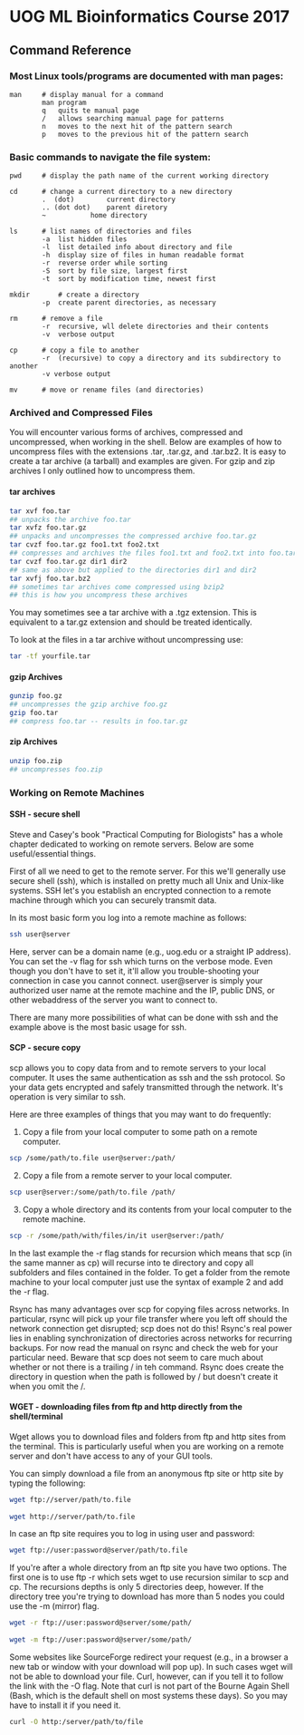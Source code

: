 # UOG ML Bioinformatics Course 2017

## Command Reference

### Most Linux tools/programs are documented with man pages:
```
man		# display manual for a command
		man program
		q	quits te manual page
		/	allows searching manual page for patterns
		n	moves to the next hit of the pattern search
		p	moves to the previous hit of the pattern search
```

### Basic commands to navigate the file system:
```
pwd		# display the path name of the current working directory

cd		# change a current directory to a new directory
		.  (dot)	 	current directory
		.. (dot dot) 	parent diretory
		~ 			home directory
      
ls		# list names of directories and files
		-a	list hidden files
		-l 	list detailed info about directory and file
		-h 	display size of files in human readable format
		-r	reverse order while sorting
		-S	sort by file size, largest first
		-t	sort by modification time, newest first
       
mkdir		# create a directory
		-p	create parent directories, as necessary
	
rm		# remove a file
		-r	recursive, wll delete directories and their contents
		-v	verbose output

cp		# copy a file to another
		-r	(recursive) to copy a directory and its subdirectory to another
		-v verbose output
      
mv 		# move or rename files (and directories)

```

### Archived and Compressed Files

You will encounter various forms of archives, compressed and uncompressed, when working in the shell. Below are examples of how to uncompress files with the extensions .tar, .tar.gz, and .tar.bz2. It is easy to create a tar archive (a tarball) and examples are given. For gzip and zip archives I only outlined how to uncompress them.


#### tar archives
```bash
tar xvf foo.tar
## unpacks the archive foo.tar
tar xvfz foo.tar.gz
## unpacks and uncompresses the compressed archive foo.tar.gz
tar cvzf foo.tar.gz foo1.txt foo2.txt
## compresses and archives the files foo1.txt and foo2.txt into foo.tar.gz
tar cvzf foo.tar.gz dir1 dir2
## same as above but applied to the directories dir1 and dir2
tar xvfj foo.tar.bz2
## sometimes tar archives come compressed using bzip2
## this is how you uncompress these archives
```

You may sometimes see a tar archive with a .tgz extension. This is equivalent to a tar.gz extension and should be treated identically.

To look at the files in a tar archive without uncompressing use:

```bash
tar -tf yourfile.tar
```

#### gzip Archives

```bash
gunzip foo.gz
## uncompresses the gzip archive foo.gz
gzip foo.tar
## compress foo.tar -- results in foo.tar.gz
```

#### zip Archives

```bash
unzip foo.zip
## uncompresses foo.zip
```

### Working on Remote Machines

#### SSH - secure shell

Steve and Casey's book "Practical Computing for Biologists" has a whole chapter dedicated to working on remote servers. Below are some useful/essential things.

First of all we need to get to the remote server. For this we'll generally use secure shell (ssh), which is installed on pretty much all Unix and Unix-like systems. SSH let's you establish an encrypted connection to a remote machine through which you can securely transmit data.

In its most basic form you log into a remote machine as follows:

```bash
ssh user@server
```

Here, server can be a domain name (e.g., uog.edu or a straight IP address). You can set the -v flag for ssh which turns on the verbose mode. Even though you don't have to set it, it'll allow you trouble-shooting your connection in case you cannot connect. user@server is simply your authorized user name at the remote machine and the IP, public DNS, or other webaddress of the server you want to connect to.

There are many more possibilities of what can be done with ssh and the example above is the most basic usage for ssh.

#### SCP - secure copy

scp allows you to copy data from and to remote servers to your local computer. It uses the same authentication as ssh and the ssh protocol. So your data gets encrypted and safely transmitted through the network. It's operation is very similar to ssh.

Here are three examples of things that you may want to do frequently:

1) Copy a file from your local computer to some path on a remote computer.

```bash
scp /some/path/to.file user@server:/path/
```

2) Copy a file from a remote server to your local computer.

```bash
scp user@server:/some/path/to.file /path/
```

3) Copy a whole directory and its contents from your local computer to the remote machine.

```bash
scp -r /some/path/with/files/in/it user@server:/path/
```

In the last example the -r flag stands for recursion which means that scp (in the same manner as cp) will recurse into te directory and copy all subfolders and files contained in the folder. To get a folder from the remote machine to your local computer just use the syntax of example 2 and add the -r flag.

Rsync has many advantages over scp for copying files across networks. In particular, rsync will pick up your file transfer where you left off should the network connection get disrupted; scp does not do this! Rsync's real power lies in enabling synchronization of directories across networks for recurring backups. For now read the manual on rsync and check the web for your particular need. Beware that scp does not seem to care much about whether or not there is a trailing / in teh command. Rsync does create the directory in question when the path is followed by / but doesn't create it when you omit the /.

#### WGET - downloading files from ftp and http directly from the shell/terminal

Wget allows you to download files and folders from ftp and http sites from the terminal. This is particularly useful when you are working on a remote server and don't have access to any of your GUI tools.

You can simply download a file from an anonymous ftp site or http site by typing the following:

```bash
wget ftp://server/path/to.file
 
wget http://server/path/to.file
``` 

In case an ftp site requires you to log in using user and password:

```bash
wget ftp://user:password@server/path/to.file
```

If you're after a whole directory from an ftp site you have two options. The first one is to use ftp -r which sets wget to use recursion similar to scp and cp. The recursions depths is only 5 directories deep, however. If the directory tree you're trying to download has more than 5 nodes you could use the -m (mirror) flag.

```bash
wget -r ftp://user:password@server/some/path/
  
wget -m ftp://user:password@server/some/path/
```

Some websites like SourceForge redirect your request (e.g., in a browser a new tab or window with your download will pop up). In such cases wget will not be able to download your file. Curl, however, can if you tell it to follow the link with the -O flag. Note that curl is not part of the Bourne Again Shell (Bash, which is the default shell on most systems these days). So you may have to install it if you need it.

```bash
curl -O http:/server/path/to/file
```
